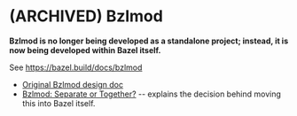 # (ARCHIVED) Bzlmod

**Bzlmod is no longer being developed as a standalone project; instead, it is now being developed within Bazel itself.**

See https://bazel.build/docs/bzlmod

* [Original Bzlmod design doc](https://docs.google.com/document/d/1moQfNcEIttsk6vYanNKIy3ZuK53hQUFq1b1r0rmsYVg/edit?usp=sharing)
* [Bzlmod: Separate or Together?](https://docs.google.com/document/d/18f85P1O6bvEttxqd1fSWNdOVyp_t_WWor89fjl3CrLs/edit?usp=sharing) -- explains the decision behind moving this into Bazel itself.
